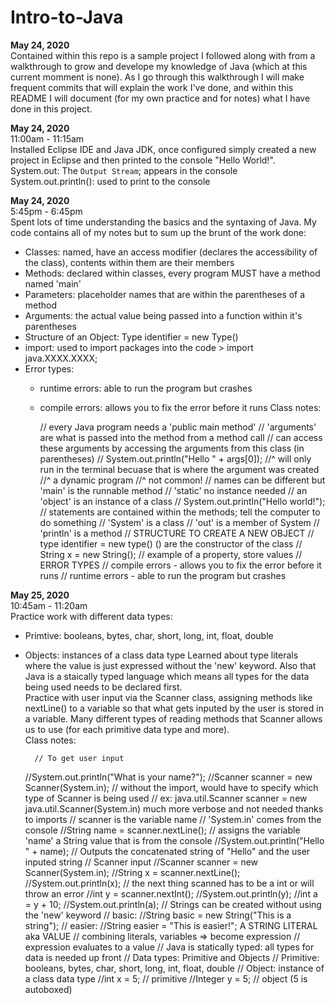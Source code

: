 # Intro-to-Java
<b>May 24, 2020</b><br>
Contained within this repo is a sample project I followed along with from a walkthrough to grow and develope my knowledge of Java (which at this current momment is none). As I go through this walkthrough I will make frequent commits that will explain the work I've done, and within this README I will document (for my own practice and for notes) what I have done in this project.<br>

<b>May 24, 2020</b><br>
11:00am - 11:15am<br>
Installed Eclipse IDE and Java JDK, once configured simply created a new project in Eclipse and then printed to the console "Hello World!".<br>
System.out: The `Output Stream`; appears in the console<br>
System.out.println(): used to print to the console<br>

<b>May 24, 2020</b><br>
5:45pm - 6:45pm<br>
Spent lots of time understanding the basics and the syntaxing of Java. My code contains all of my notes but to sum up the brunt of the work done:<br>
- Classes: named, have an access modifier (declares the accessibility of the class), contents within them are their members
- Methods: declared within classes, every program MUST have a method named 'main'
- Parameters: placeholder names that are within the parentheses of a method
- Arguments: the actual value being passed into a function within it's parentheses
- Structure of an Object: Type identifier = new Type()
- import: used to import packages into the code > import java.XXXX.XXXX;
- Error types:
  - runtime errors: able to run the program but crashes
  - compile errors: allows you to fix the error before it runs
Class notes:
    
    // every Java program needs a 'public main method'
		// 'arguments' are what is passed into the method from a method call
		// can access these arguments by accessing the arguments from this class (in parentheses)
    // System.out.println("Hello " + args[0]);
		//^ will only run in the terminal becuase that is where the argument was created
		//^ a dynamic program
		//^ not common!
		// names can be different but 'main' is the runnable method
		// 'static' no instance needed
		// an 'object' is an instance of a class
    // System.out.println("Hello world!");
		// statements are contained within the methods; tell the computer to do something
		// 'System' is a class
		// 'out' is a member of System
		// 'println' is a method
		// STRUCTURE TO CREATE A NEW OBJECT
		// type identifier = new type() () are the constructor of the class
    //	String x = new String(); // example of a property, store values
    // ERROR TYPES
	  // compile errors - allows you to fix the error before it runs
	  // runtime errors - able to run the program but crashes
	
<b>May 25, 2020</b><br>
10:45am - 11:20am<br>
Practice work with different data types:
- Primtive: booleans, bytes, char, short, long, int, float, double
- Objects: instances of a class data type
Learned about type literals where the value is just expressed without the 'new' keyword. Also that Java is a staically typed language which means all types for the data being used needs to be declared first.<br>
Practice with user input via the Scanner class, assigning methods like nextLine() to a variable so that what gets inputed by the user is stored in a variable. Many different types of reading methods that Scanner allows us to use (for each primitive data type and more).<br>
Class notes:

		// To get user input
    //System.out.println("What is your name?");
    //Scanner scanner = new Scanner(System.in);
		// without the import, would have to specify which type of Scanner is being used
		// ex: java.util.Scanner scanner = new java.util.Scanner(System.in) much more verbose and not needed thanks to imports
		// scanner is the variable name
		// 'System.in' comes from the console
    //String name = scanner.nextLine(); // assigns the variable 'name' a String value that is from the console
    //System.out.println("Hello " + name); // Outputs the concatenated string of "Hello" and the user inputed string
    // Scanner input
    //Scanner scanner = new Scanner(System.in);
    //String x = scanner.nextLine();
    //System.out.println(x);
		// the next thing scanned has to be a int or will throw an error
    //int y = scanner.nextInt();
    //System.out.println(y);
    //int a = y + 10;
    //System.out.println(a);
		// Strings can be created without using the 'new' keyword
		// basic:
    //String basic = new String("This is a string");
		// easier:
    //String easier = "This is easier!"; A STRING LITERAL aka VALUE
		// combining literals, variables => become expression
		// expression evaluates to a value
		// Java is statically typed: all types for data is needed up front
		// Data types: Primitive and Objects
		// Primitive: booleans, bytes, char, short, long, int, float, double
		// Object: instance of a class data type
    //int x = 5; // primitive
    //Integer y = 5; // object (5 is autoboxed)
	
